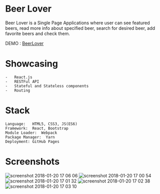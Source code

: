 ﻿# Beer Lover
Beer Lover is a Single Page Applications where user can see featured beers, read more info about specified beer, search for desired beer, add favorite beers and check them.

DEMO : [BeerLover](https://srkinator.github.io/BeerLover/)  


# Showcasing 

    -   React.js
    -   RESTFul API
    -   Stateful and Stateless components
    -   Routing

# Stack

    Language:   HTML5, CSS3, JS(ES6)
    Framework:  React, Bootstrap
    Module Loader:  Webpack
    Package Manager:  Yarn
    Deployment: GitHub Pages

# Screenshots

![screenshot 2018-01-20 17 06 06](https://user-images.githubusercontent.com/32547795/35185406-5c84f1f0-fe04-11e7-9468-21ad54e44ad3.png)
![screenshot 2018-01-20 17 00 54](https://user-images.githubusercontent.com/32547795/35185407-5c9ef546-fe04-11e7-914e-779391e4e834.png)
![screenshot 2018-01-20 17 01 32](https://user-images.githubusercontent.com/32547795/35185408-5cbb1b04-fe04-11e7-8223-c68bdb0f1043.png)
![screenshot 2018-01-20 17 02 38](https://user-images.githubusercontent.com/32547795/35185409-5cd4be74-fe04-11e7-8fa2-9fb415061d0f.png)
![screenshot 2018-01-20 17 03 10](https://user-images.githubusercontent.com/32547795/35185410-5cef985c-fe04-11e7-9a48-74c8d5f37aca.png)
